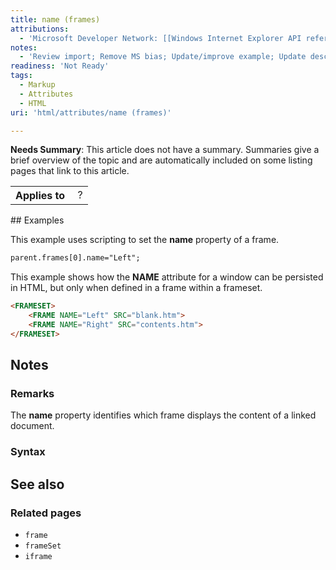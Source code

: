 ```yaml
---
title: name (frames)
attributions:
  - 'Microsoft Developer Network: [[Windows Internet Explorer API reference](http://msdn.microsoft.com/en-us/library/ie/hh828809%28v=vs.85%29.aspx) Article]'
notes:
  - 'Review import; Remove MS bias; Update/improve example; Update descriptions; Fix lists & compatibility info'
readiness: 'Not Ready'
tags:
  - Markup
  - Attributes
  - HTML
uri: 'html/attributes/name (frames)'

---
```

**Needs Summary**: This article does not have a summary. Summaries give a brief overview of the topic and are automatically included on some listing pages that link to this article.

<table class="wikitable">
<tr>
<th>
Applies to

</th>
<td>
 ?

</td>
</tr>
</table>
## Examples

This example uses scripting to set the **name** property of a frame.

``` html
parent.frames[0].name="Left";
```

This example shows how the **NAME** attribute for a window can be persisted in HTML, but only when defined in a frame within a frameset.

``` html
<FRAMESET>
    <FRAME NAME="Left" SRC="blank.htm">
    <FRAME NAME="Right" SRC="contents.htm">
</FRAMESET>
```

## Notes

### Remarks

The **name** property identifies which frame displays the content of a linked document.

### Syntax

## See also

### Related pages

-   `frame`
-   `frameSet`
-   `iframe`
